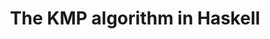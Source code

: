 ---
title: The KMP algorithm in Haskell
url: http://www.chaoxuprime.com/posts/2014-04-11-the-kmp-algorithm-in-haskell.html
authors:
- Chao Xu
type: article
tags:
- algorithms
- KMP
- string searching
doHaskell-type: blog post
dohaskell-year: 2014
---